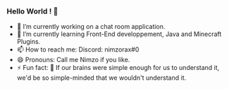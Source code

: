 ### Hello World ! 👋

- 🔭 I’m currently working on a chat room application.
- 🌱 I’m currently learning Front-End developpement, Java and Minecraft Plugins.
- 📫 How to reach me: Discord: nimzorax#0
- 😄 Pronouns: Call me Nimzo if you like.
- ⚡ Fun fact: 🧠 If our brains were simple enough for us to understand it, we'd be so simple-minded that we wouldn't understand it.
